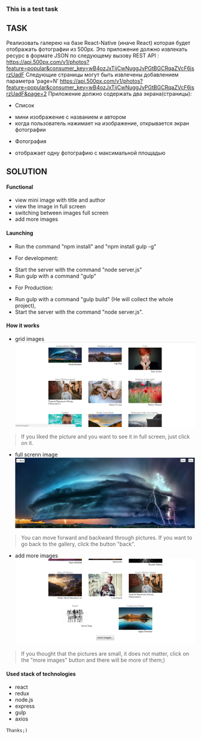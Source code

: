 ### This is a test task ###

## TASK ##
Реализовать галерею на базе React-Native (иначе React) которая будет отображать фотографии из 500px. Это приложение должно извлекать ресурс в формате JSON по следующему вызову REST API :
https://api.500px.com/v1/photos?feature=popular&consumer_key=wB4ozJxTijCwNuggJvPGtBGCRqaZVcF6jsrzUadF
Следующие страницы могут быть извлечены добавлением параметра ‘page=N’
https://api.500px.com/v1/photos?feature=popular&consumer_key=wB4ozJxTijCwNuggJvPGtBGCRqaZVcF6jsrzUadF&page=2
Приложение должно содержать два экрана(страницы):
* Список
- мини изображение с названием и автором
- когда пользователь нажимает на изображение, открывается экран фотографии 
* Фотография
- отображает одну фотографию с максимальной площадью



## SOLUTION ##
      
  #### Functional ####
  - view mini image with title and author    
  - view the image in full screen
  - switching between images full screen
  - add more images
  
  #### Launching ####
  - Run the command "npm install" and "npm install gulp -g" 
  + For development:
   - Start the server with the command "node server.js"
   - Run gulp with a command "gulp"
  + For Production:
   - Run gulp with a command "gulp build" (He will collect the whole project),
   - Start the server with the command "node server.js".
   
   #### How it works ####
   
   - grid images
   ![authorization png](https://github.com/TaylerGur/test_gallery_pc/blob/master/gallery.png)
   >If you liked the picture and you want to see it in full screen, just click on it.
   - full screnn image
   ![authorization png](https://github.com/TaylerGur/test_gallery_pc/blob/master/fullScreen.png)
   >You can move forward and backward through pictures. If you want to go back to the gallery, click the button "back".
   - add more images
   ![authorization png](https://github.com/TaylerGur/test_gallery_pc/blob/master/moreImages.png)
   >If you thought that the pictures are small, it does not matter, click on the "more images" button and there will be more of them;)
   
   #### Used stack of technologies ####
   - react
   - redux
   - node.js
   - express
   - gulp
   - axios
    
    Thanks;)
